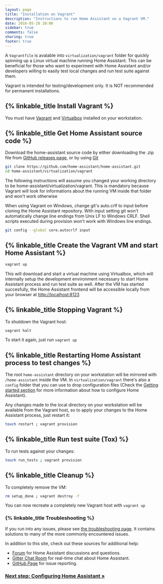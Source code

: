 ```yaml
---
layout: page
title: "Installation on Vagrant"
description: "Instructions to run Home Assistant on a Vagrant VM."
date: 2016-05-28 10:00
sidebar: true
comments: false
sharing: true
footer: true
---
```


A `Vagrantfile` is avalable into `virtualization/vagrant` folder for quickly spinning up a Linux virtual machine running Home Assistant. This can be beneficial for those who want to experiment with Home Assistant and/or developers willing to easily test local changes and run test suite against them.

<p class='note'>
Vagrant is intended for testing/development only. It is NOT recommended for permanent installations.
</p>

## {% linkable_title Install Vagrant %}

You must have [Vagrant](https://www.vagrantup.com/downloads.html) and [Virtualbox](https://www.virtualbox.org/wiki/Downloads) installed on your workstation.

## {% linkable_title Get Home Assistant source code %}

Download the home-assistant source code by either downloading the .zip file from [GitHub releases page](https://github.com/home-assistant/home-assistant/releases), or by using [Git](https://git-scm.com/)

```bash
git clone https://github.com/home-assistant/home-assistant.git
cd home-assistant/virtualization/vagrant
```

<p class='note'>
The following instructions will assume you changed your working directory to be home-assistant/virtualization/vagrant. This is mandatory because Vagrant will look for informations about the running VM inside that folder and won't work otherwise
</p>

<p class='note'>
When using Vagrant on Windows, change git's auto.crlf to input before cloning the Home Assistant repository. With input setting git won't automatically change line endings from Unix LF to Windows CRLF. Shell scripts executed during provision won't work with Windows line endings.
</p>

```bash
git config --global core.autocrlf input
```

## {% linkable_title Create the Vagrant VM and start Home Assistant %}

```bash
vagrant up
```

This will download and start a virtual machine using Virtualbox, which will internally setup the development environment necessary to start Home Assistant process and run test suite as well. After the VM has started succesfully, the Home Assistant frontend will be accessible locally from your browser at [http://localhost:8123](http://localhost:8123)

## {% linkable_title Stopping Vagrant %}

To shutdown the Vagrant host:

```bash
vagrant halt
```

To start it again, just run `vagrant up`

## {% linkable_title Restarting Home Assistant process to test changes %}

The root `home-assistant` directory on your workstation will be mirrored with `/home-assistant` inside the VM. In `virtualization/vagrant` there's also a `config` folder that you can use to drop configuration files (Check the [Getting started section](https://home-assistant.io/getting-started/configuration/) for more information about how to configure Home Assistant).

Any changes made to the local directory on your workstation will be available from the Vagrant host, so to apply your changes to the Home Assistant process, just restart it:

```bash
touch restart ; vagrant provision
```

## {% linkable_title Run test suite (Tox) %}

To run tests against your changes:

```bash
touch run_tests ; vagrant provision
```

## {% linkable_title Cleanup %}

To completely remove the VM:

```bash
rm setup_done ; vagrant destroy -f
```

You can now recreate a completely new Vagrant host with `vagrant up`


### {% linkable_title Troubleshooting %}

If you run into any issues, please see [the troubleshooting page](/getting-started/troubleshooting/). It contains solutions to many of the more commonly encountered issues.

In addition to this site, check out these sources for additional help:

 - [Forum](https://community.home-assistant.io) for Home Assistant discussions and questions.
 - [Gitter Chat Room](https://gitter.im/home-assistant/home-assistant) for real-time chat about Home Assistant.
 - [GitHub Page](https://github.com/home-assistant/home-assistant/issues) for issue reporting.

### [Next step: Configuring Home Assistant &raquo;](/getting-started/configuration/)
